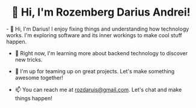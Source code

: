 <h1 align="center">👋 Hi, I'm Rozemberg Darius Andrei!</h1>- 
👋 Hi, I'm Darius! I enjoy fixing things and understanding how technology works. I'm exploring software and its inner workings to make cool stuff happen.

- 🌱 Right now, I'm learning more about backend technology to discover new tricks.

- 💞️ I'm up for teaming up on great projects. Let's make something awesome together!

- 📫 You can reach me at [rozdaruis@gmail.com](mailto:rozdaruis@gmail.com). Let's chat and make things happen!
